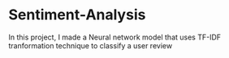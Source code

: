 # Sentiment-Analysis
In this project, I made a Neural network model that uses TF-IDF tranformation technique to classify a user review
